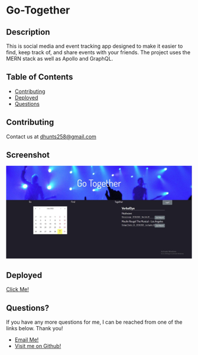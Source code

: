 
  # Go-Together

  ## Description
  This is social media and event tracking app designed to make it easier to find, keep track of, and share events with your friends. The project uses the MERN stack as well as Apollo and GraphQL.

  ## Table of Contents
  - [Contributing](#contributing)
  - [Deployed](#deployed)
  - [Questions](#questions)

  ## Contributing
  Contact us at dhunts258@gmail.com

  ## Screenshot
  ![App Homepage](./Capture.JPG)

  ## Deployed
  [Click Me!](https://we-go-together.herokuapp.com/#/)

  ## Questions?
  If you have any more questions for me, I can be reached from one of the links below. Thank you!
  - [Email Me!](mailto:dhunts258@gmail.com)
  - [Visit me on Github!](https://github.com/Meshuganah)
